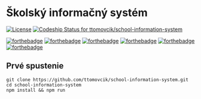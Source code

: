 # Školský informačný systém
[![License](https://img.shields.io/badge/License-Apache%202.0-blue.svg)](https://opensource.org/licenses/Apache-2.0) [![Codeship Status for ttomovcik/school-information-system](https://app.codeship.com/projects/086081d0-ded9-0136-278c-260937758ae7/status?branch=master)](https://app.codeship.com/projects/318205)

[![forthebadge](https://forthebadge.com/images/badges/compatibility-club-penguin.svg)](https://forthebadge.com) [![forthebadge](https://forthebadge.com/images/badges/made-with-javascript.svg)](https://forthebadge.com) [![forthebadge](https://forthebadge.com/images/badges/built-with-love.svg)](https://forthebadge.com) [![forthebadge](https://forthebadge.com/images/badges/you-didnt-ask-for-this.svg)](https://forthebadge.com) [![forthebadge](https://forthebadge.com/images/badges/designed-in-ms-paint.svg)](https://forthebadge.com) [![forthebadge](https://forthebadge.com/images/badges/powered-by-electricity.svg)](https://forthebadge.com)

## Prvé spustenie

```
git clone https://github.com/ttomovcik/school-information-system.git
cd school-information-system
npm install && npm run
```